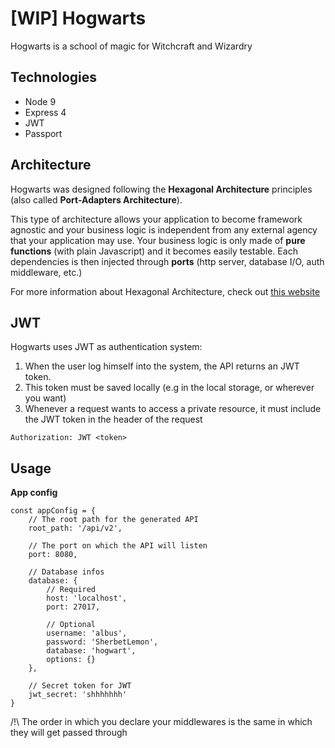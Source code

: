 # [WIP] Hogwarts
Hogwarts is a school of magic for Witchcraft and Wizardry

## Technologies
- Node 9
- Express 4
- JWT
- Passport

## Architecture
Hogwarts was designed following the **Hexagonal Architecture** principles (also called **Port-Adapters Architecture**).

This type of architecture allows your application to become framework agnostic and your business logic is independent from any external agency that your application may use.
Your business logic is only made of **pure functions** (with plain Javascript) and it becomes easily testable.
Each dependencies is then injected through **ports** (http server, database I/O, auth middleware, etc.)

For more information about Hexagonal Architecture, check out [this website](http://www.google.com)

## JWT
Hogwarts uses JWT as authentication system:

1. When the user log himself into the system, the API returns an JWT token.
2. This token must be saved locally (e.g in the local storage, or wherever you want)
3. Whenever a request wants to access a private resource, it must include the JWT token in the header of the request
```
Authorization: JWT <token>
```
      
## Usage
**App config**
```
const appConfig = {
    // The root path for the generated API
    root_path: '/api/v2',
    
    // The port on which the API will listen
    port: 8080,
    
    // Database infos
    database: {
        // Required
        host: 'localhost',
        port: 27017,
        
        // Optional
        username: 'albus',
        password: 'SherbetLemon',
        database: 'hogwart',
        options: {}
    },
    
    // Secret token for JWT
    jwt_secret: 'shhhhhhh'
}
```

/!\ The order in which you declare your middlewares is the same in which they will get passed through
